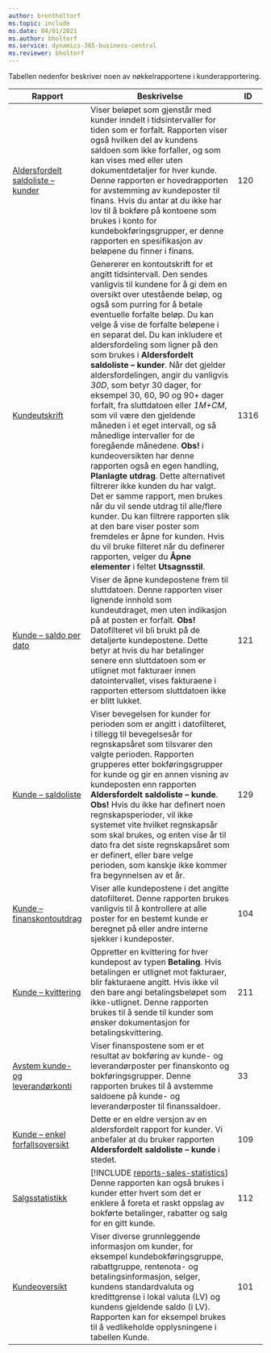 ```yaml
---
author: brentholtorf
ms.topic: include
ms.date: 04/01/2021
ms.author: bholtorf
ms.service: dynamics-365-business-central
ms.reviewer: bholtorf
---
```


Tabellen nedenfor beskriver noen av nøkkelrapportene i kunderapportering.

| Rapport | Beskrivelse | ID | 
|--|--|--|
| [Aldersfordelt saldoliste – kunder](https://businesscentral.dynamics.com?report=120) | Viser beløpet som gjenstår med kunder inndelt i tidsintervaller for tiden som er forfalt. Rapporten viser også hvilken del av kundens saldoen som ikke forfaller, og som kan vises med eller uten dokumentdetaljer for hver kunde. Denne rapporten er hovedrapporten for avstemming av kundeposter til finans. Hvis du antar at du ikke har lov til å bokføre på kontoene som brukes i konto for kundebokføringsgrupper, er denne rapporten en spesifikasjon av beløpene du finner i finans. | 120 |
| [Kundeutskrift](https://businesscentral.dynamics.com?report=1316) | Genererer en kontoutskrift for et angitt tidsintervall. Den sendes vanligvis til kundene for å gi dem en oversikt over utestående beløp, og også som purring for å betale eventuelle forfalte beløp. Du kan velge å vise de forfalte beløpene i en separat del. Du kan inkludere et aldersfordeling som ligner på den som brukes i **Aldersfordelt saldoliste – kunder**. Når det gjelder aldersfordelingen, angir du vanligvis *30D*, som betyr 30 dager, for eksempel 30, 60, 90 og 90+ dager forfalt, fra sluttdatoen eller *1M+CM*, som vil være den gjeldende måneden i et eget intervall, og så månedlige intervaller for de foregående månedene. **Obs!** i kundeoversikten har denne rapporten også en egen handling, **Planlagte utdrag**. Dette alternativet filtrerer ikke kunden du har valgt. Det er samme rapport, men brukes når du vil sende utdrag til alle/flere kunder. Du kan filtrere rapporten slik at den bare viser poster som fremdeles er åpne for kunden. Hvis du vil bruke filteret når du definerer rapporten, velger du **Åpne elementer**  i feltet **Utsagnsstil**. | 1316 |
| [Kunde – saldo per dato](https://businesscentral.dynamics.com?report=121) | Viser de åpne kundepostene frem til sluttdatoen. Denne rapporten viser lignende innhold som kundeutdraget, men uten indikasjon på at posten er forfalt. **Obs!** Datofilteret vil bli brukt på de detaljerte kundepostene. Dette betyr at hvis du har betalinger senere enn sluttdatoen som er utlignet mot fakturaer innen datointervallet, vises fakturaene i rapporten ettersom sluttdatoen ikke er blitt lukket. | 121 | 
| [Kunde – saldoliste](https://businesscentral.dynamics.com?report=129) | Viser bevegelsen for kunder for perioden som er angitt i datofilteret, i tillegg til bevegelsesår for regnskapsåret som tilsvarer den valgte perioden. Rapporten grupperes etter bokføringsgrupper for kunde og gir en annen visning av kundeposten enn rapporten **Aldersfordelt saldoliste – kunde**. **Obs!** Hvis du ikke har definert noen regnskapsperioder, vil ikke systemet vite hvilket regnskapsår som skal brukes, og enten vise år til dato fra det siste regnskapsåret som er definert, eller bare velge perioden, som kanskje ikke kommer fra begynnelsen av et år.| 129 |
| [Kunde – finanskontoutdrag](https://businesscentral.dynamics.com?report=104) | Viser alle kundepostene i det angitte datofilteret. Denne rapporten brukes vanligvis til å kontrollere at alle poster for en bestemt kunde er beregnet på eller andre interne sjekker i kundeposter. | 104 |
| [Kunde – kvittering](https://businesscentral.dynamics.com?report=211) | Oppretter en kvittering for hver kundepost av typen **Betaling**. Hvis betalingen er utlignet mot fakturaer, blir fakturaene angitt. Hvis ikke vil den bare angi betalingsbeløpet som ikke-utlignet. Denne rapporten brukes til å sende til kunder som ønsker dokumentasjon for betalingskvittering.| 211 |
| [Avstem kunde- og leverandørkonti](https://businesscentral.dynamics.com?report=33) | Viser finanspostene som er et resultat av bokføring av kunde- og leverandørposter per finanskonto og bokføringsgrupper. Denne rapporten brukes til å avstemme saldoene på kunde- og leverandørposter til finanssaldoer. | 33 |
| [Kunde – enkel forfallsoversikt](https://businesscentral.dynamics.com?report=109)| Dette er en eldre versjon av en aldersfordelt rapport for kunder. Vi anbefaler at du bruker rapporten **Aldersfordelt saldoliste – kunde** i stedet. | 109 |
| [Salgsstatistikk](https://businesscentral.dynamics.com?report=112) | [!INCLUDE [reports-sales-statistics](reports-sales-statistics.md)]<br>Denne rapporten kan også brukes i kunder etter hvert som det er enklere å foreta et raskt oppslag av bokførte betalinger, rabatter og salg for en gitt kunde.| 112 |
| [Kundeoversikt](https://businesscentral.dynamics.com?report=101) | Viser diverse grunnleggende informasjon om kunder, for eksempel kundebokføringsgruppe, rabattgruppe, rentenota- og betalingsinformasjon, selger, kundens standardvaluta og kredittgrense i lokal valuta (LV) og kundens gjeldende saldo (i LV). Rapporten kan for eksempel brukes til å vedlikeholde opplysningene i tabellen Kunde.| 101 |